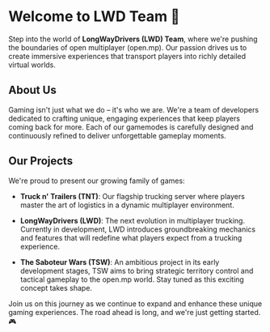 # Welcome to LWD Team 🚛

Step into the world of **LongWayDrivers (LWD) Team**, where we're pushing the boundaries of open multiplayer (open.mp). Our passion drives us to create immersive experiences that transport players into richly detailed virtual worlds.

## About Us
Gaming isn't just what we do – it's who we are. We're a team of developers dedicated to crafting unique, engaging experiences that keep players coming back for more. Each of our gamemodes is carefully designed and continuously refined to deliver unforgettable gameplay moments.

## Our Projects
We're proud to present our growing family of games:

- **Truck n' Trailers (TNT)**: Our flagship trucking server where players master the art of logistics in a dynamic multiplayer environment.

- **LongWayDrivers (LWD)**: The next evolution in multiplayer trucking. Currently in development, LWD introduces groundbreaking mechanics and features that will redefine what players expect from a trucking experience.

- **The Saboteur Wars (TSW)**: An ambitious project in its early development stages, TSW aims to bring strategic territory control and tactical gameplay to the open.mp world. Stay tuned as this exciting concept takes shape.

Join us on this journey as we continue to expand and enhance these unique gaming experiences. The road ahead is long, and we're just getting started. 🎮
